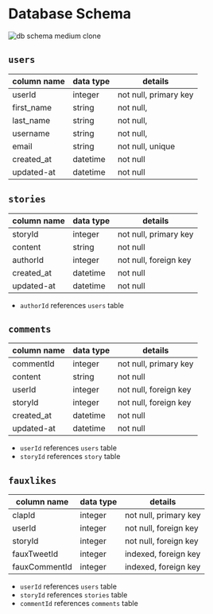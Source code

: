  # **Database Schema**

![db schema medium clone](https://github.com/isaiahxs/well-done/assets/106289871/759a11d7-a2b1-4eca-b81f-0038f84d67f8)

## `users`

| column name | data type | details                   |
|-------------|-----------|---------------------------|
| userId     | integer   | not null, primary key     |
| first_name  | string    | not null,                 |
| last_name   | string    | not null,                 |
| username    | string    | not null,                 |
| email       | string    | not null, unique |
| created_at  | datetime  | not null                  |
| updated-at  | datetime  | not null                  |

## `stories`

| column name | data type | details               |
|-------------|-----------|-----------------------|
| storyId     | integer   | not null, primary key |
| content     | string    | not null              |
| authorId    | integer   | not null, foreign key |
| created_at  | datetime  | not null              |
| updated-at  | datetime  | not null              |

* `authorId` references `users` table

## `comments`

| column name   | data type | details               |
|---------------|-----------|-----------------------|
| commentId     | integer   | not null, primary key |
| content       | string    | not null              |
| userId        | integer   | not null, foreign key |
| storyId       | integer   | not null, foreign key |
| created_at    | datetime  | not null              |
| updated-at    | datetime  | not null              |

* `userId` references `users` table
* `storyId` references `story` table

## `fauxlikes`

| column name   | data type | details                        |
|---------------|-----------|--------------------------------|
| clapId        | integer   | not null, primary key          |
| userId        | integer   | not null,  foreign key         |
| storyId       | integer   | not null, foreign key          |
| fauxTweetId   | integer   | indexed, foreign key           |
| fauxCommentId | integer   | indexed, foreign key           |

* `userId` references `users` table
* `storyId` references `stories` table
* `commentId` references `comments` table
